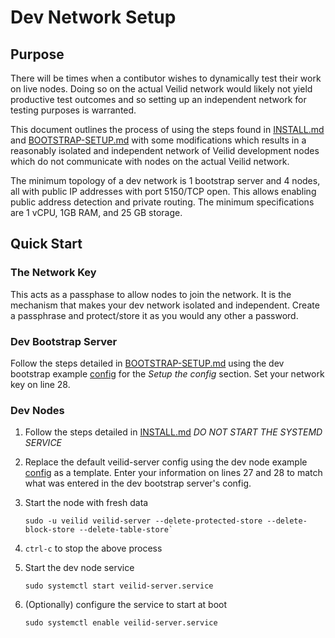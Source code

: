 # Dev Network Setup

## Purpose

There will be times when a contibutor wishes to dynamically test their work on live nodes. Doing so on the actual Veilid network would likely not yield productive test outcomes and so setting up an independent network for testing purposes is warranted.

This document outlines the process of using the steps found in [INSTALL.md](../INSTALL.md) and [BOOTSTRAP-SETUP.md](../BOOTSTRAP-SETUP.md) with some modifications which results in a reasonably isolated and independent network of Veilid development nodes which do not communicate with nodes on the actual Veilid network.

The minimum topology of a dev network is 1 bootstrap server and 4 nodes, all with public IP addresses with port 5150/TCP open. This allows enabling public address detection and private routing. The minimum specifications are 1 vCPU, 1GB RAM, and 25 GB storage.

## Quick Start

### The Network Key

This acts as a passphase to allow nodes to join the network. It is the mechanism that makes your dev network isolated and independent. Create a passphrase and protect/store it as you would any other a password.

### Dev Bootstrap Server

Follow the steps detailed in [BOOTSTRAP-SETUP.md](../BOOTSTRAP-SETUP.md) using the dev bootstrap example [config](../doc/config/veilid-dev-bootstrap-config.md) for the *Setup the config* section. Set your network key on line 28.

### Dev Nodes

1. Follow the steps detailed in [INSTALL.md](../INSTALL.md) *DO NOT START THE SYSTEMD SERVICE*
2. Replace the default veilid-server config using the dev node example [config](../doc/config/veilid-dev-server-config.md) as a template. Enter your information on lines 27 and 28 to match what was entered in the dev bootstrap server's config.
3. Start the node with fresh data

    ```shell
    sudo -u veilid veilid-server --delete-protected-store --delete-block-store --delete-table-store`
    ```

4. `ctrl-c` to stop the above process
5. Start the dev node service

    ```shell
    sudo systemctl start veilid-server.service
    ```

6. (Optionally) configure the service to start at boot

    ```shell
    sudo systemctl enable veilid-server.service
    ```
